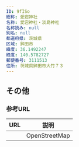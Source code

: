 ```yaml
---
ID: 9fISo
総称: 愛宕神社
名称: 愛宕神社・淡島神社
名称読み: null
別名: null
都道府県: 茨城県
区域: 鉾田市
緯度: 36.1492247
経度: 140.5782727
郵便番号: 3111513
住所: 茨城県鉾田市大竹７３
---
```


## その他

### 参考URL

| URL | 説明          |
| --- | ------------- |
|     | OpenStreetMap |
